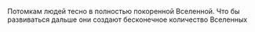 Потомкам людей тесно в полностью покоренной Вселенной. Что бы развиваться дальше они создают бесконечное количество Вселенных